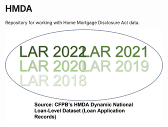 # HMDA
Repository for working with Home Mortgage Disclosure Act data.

<img src="./img/HMDA_start.png" />